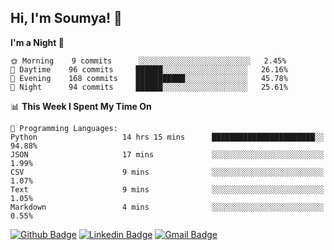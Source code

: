 ## Hi, I'm Soumya! 👋

<!--START_SECTION:waka-->
**I'm a Night 🦉** 

```text
🌞 Morning    9 commits      ░░░░░░░░░░░░░░░░░░░░░░░░░   2.45% 
🌆 Daytime    96 commits     ██████░░░░░░░░░░░░░░░░░░░   26.16% 
🌃 Evening    168 commits    ███████████░░░░░░░░░░░░░░   45.78% 
🌙 Night      94 commits     ██████░░░░░░░░░░░░░░░░░░░   25.61%

```


📊 **This Week I Spent My Time On** 

```text
💬 Programming Languages: 
Python                   14 hrs 15 mins      ███████████████████████░░   94.88% 
JSON                     17 mins             ░░░░░░░░░░░░░░░░░░░░░░░░░   1.99% 
CSV                      9 mins              ░░░░░░░░░░░░░░░░░░░░░░░░░   1.07% 
Text                     9 mins              ░░░░░░░░░░░░░░░░░░░░░░░░░   1.05% 
Markdown                 4 mins              ░░░░░░░░░░░░░░░░░░░░░░░░░   0.55%

```


<!--END_SECTION:waka-->

[![Github Badge](https://img.shields.io/badge/-rubyruins-grey?style=for-the-badge&logo=github&logoColor=white&link=https://github.com/rubyruins/)](https://www.github.com/rubyruins/) 
[![Linkedin Badge](https://img.shields.io/badge/-Soumya%20Parekh-0072b1?style=for-the-badge&logo=Linkedin&logoColor=white&link=https://www.linkedin.com/in/Soumya-Parekh/)](https://www.linkedin.com/in/Soumya-Parekh/) 
[![Gmail Badge](https://img.shields.io/badge/-soumya.parekh@somaiya.edu-c14438?style=for-the-badge&logo=Gmail&logoColor=white&link=mailto:soumya.parekh@somaiya.edu)](mailto:soumya.parekh@somaiya.edu) 

